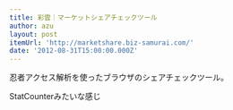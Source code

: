 ```yaml
---
title: 彩雲｜マーケットシェアチェックツール
author: azu
layout: post
itemUrl: 'http://marketshare.biz-samurai.com/'
date: '2012-08-31T15:00:00.000Z'
---
```

忍者アクセス解析を使ったブラウザのシェアチェックツール。

StatCounterみたいな感じ
